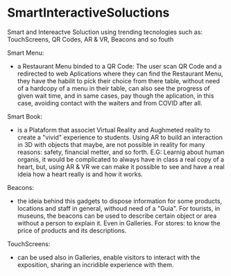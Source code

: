 # SmartInteractiveSoluctions
Smart and Intereactve Soluction using trending tecnologies such as: TouchScreens, QR Codes, AR &amp; VR, Beacons and so fouth


Smart Menu:
 - a Restaurant Menu binded to a QR Code: The user scan QR Code and a redirected to web Aplications where they can find the Restaurant Menu, they have the habilit to pick their choice from there table, without need of a hardcopy of a menu in their table, can also see the progress of given wait time, and in same cases, pay though the aplication, in this case, avoiding contact with the waiters and from COVID after all.


Smart Book:
  - is a Plataform that associet Virtual Reality and Aughmeted reality to create a "vivid" experience to students. Using AR to build an interaction in 3D with objects that maybe, are not possible in reality for many reasons: safety, financial metter, and so forth.
  E.G: Learnig about human organis, it would be complicated to always have in class a real copy of a heart, but, using AR & VR we can make it possible to see and have a real ideia how a heart really is and how it works. 
  

Beacons:
 - the ideia behind this gadgets to dispose information for some products, locations and staff in general, withoud need of a "Guia". For tourists, in museuns, the beacons can be used to describe certain object or area without a person to explain it. Even in Galleries.
 For stores: to know the price of products and its descriptions.


TouchScreens:
 - can be used also in Galleries, enable visitors to interact with the exposition, sharing an incridible experience with them. 
